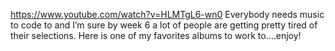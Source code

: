 https://www.youtube.com/watch?v=HLMTgL6-wn0
Everybody needs music to code to and I’m sure by week 6 a lot of people are getting pretty tired of their selections. Here is one of my favorites albums to work to….enjoy!
